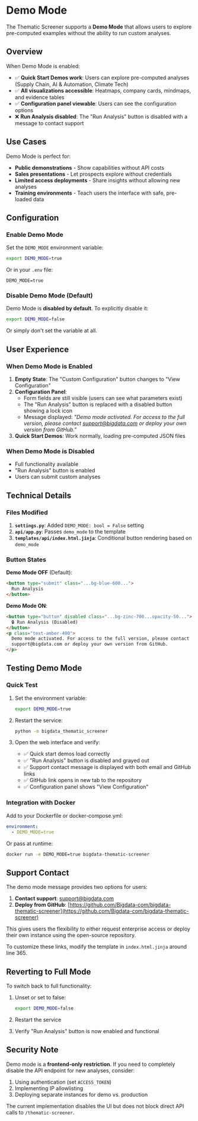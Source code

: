 # Demo Mode

The Thematic Screener supports a **Demo Mode** that allows users to explore pre-computed examples without the ability to run custom analyses.

## Overview

When Demo Mode is enabled:
- ✅ **Quick Start Demos work**: Users can explore pre-computed analyses (Supply Chain, AI & Automation, Climate Tech)
- ✅ **All visualizations accessible**: Heatmaps, company cards, mindmaps, and evidence tables
- ✅ **Configuration panel viewable**: Users can see the configuration options
- ❌ **Run Analysis disabled**: The "Run Analysis" button is disabled with a message to contact support

## Use Cases

Demo Mode is perfect for:
- **Public demonstrations** - Show capabilities without API costs
- **Sales presentations** - Let prospects explore without credentials
- **Limited access deployments** - Share insights without allowing new analyses
- **Training environments** - Teach users the interface with safe, pre-loaded data

## Configuration

### Enable Demo Mode

Set the `DEMO_MODE` environment variable:

```bash
export DEMO_MODE=true
```

Or in your `.env` file:
```
DEMO_MODE=true
```

### Disable Demo Mode (Default)

Demo Mode is **disabled by default**. To explicitly disable it:

```bash
export DEMO_MODE=false
```

Or simply don't set the variable at all.

## User Experience

### When Demo Mode is Enabled

1. **Empty State**: The "Custom Configuration" button changes to "View Configuration"
2. **Configuration Panel**: 
   - Form fields are still visible (users can see what parameters exist)
   - The "Run Analysis" button is replaced with a disabled button showing a lock icon
   - Message displayed: *"Demo mode activated. For access to the full version, please contact support@bigdata.com or deploy your own version from GitHub."*
3. **Quick Start Demos**: Work normally, loading pre-computed JSON files

### When Demo Mode is Disabled

- Full functionality available
- "Run Analysis" button is enabled
- Users can submit custom analyses

## Technical Details

### Files Modified

1. **`settings.py`**: Added `DEMO_MODE: bool = False` setting
2. **`api/app.py`**: Passes `demo_mode` to the template
3. **`templates/api/index.html.jinja`**: Conditional button rendering based on `demo_mode`

### Button States

**Demo Mode OFF** (Default):
```html
<button type="submit" class="...bg-blue-600...">
  Run Analysis
</button>
```

**Demo Mode ON**:
```html
<button type="button" disabled class="...bg-zinc-700...opacity-50...">
  🔒 Run Analysis (Disabled)
</button>
<p class="text-amber-400">
  Demo mode activated. For access to the full version, please contact 
  support@bigdata.com or deploy your own version from GitHub.
</p>
```

## Testing Demo Mode

### Quick Test

1. Set the environment variable:
   ```bash
   export DEMO_MODE=true
   ```

2. Restart the service:
   ```bash
   python -m bigdata_thematic_screener
   ```

3. Open the web interface and verify:
   - ✅ Quick start demos load correctly
   - ✅ "Run Analysis" button is disabled and grayed out
   - ✅ Support contact message is displayed with both email and GitHub links
   - ✅ GitHub link opens in new tab to the repository
   - ✅ Configuration panel shows "View Configuration"

### Integration with Docker

Add to your Dockerfile or docker-compose.yml:

```yaml
environment:
  - DEMO_MODE=true
```

Or pass at runtime:
```bash
docker run -e DEMO_MODE=true bigdata-thematic-screener
```

## Support Contact

The demo mode message provides two options for users:

1. **Contact support**: [support@bigdata.com](mailto:support@bigdata.com)
2. **Deploy from GitHub**: [https://github.com/Bigdata-com/bigdata-thematic-screener](https://github.com/Bigdata-com/bigdata-thematic-screener)

This gives users the flexibility to either request enterprise access or deploy their own instance using the open-source repository.

To customize these links, modify the template in `index.html.jinja` around line 365.

## Reverting to Full Mode

To switch back to full functionality:

1. Unset or set to false:
   ```bash
   export DEMO_MODE=false
   ```
   
2. Restart the service

3. Verify "Run Analysis" button is now enabled and functional

## Security Note

Demo mode is a **frontend-only restriction**. If you need to completely disable the API endpoint for new analyses, consider:

1. Using authentication (set `ACCESS_TOKEN`)
2. Implementing IP allowlisting
3. Deploying separate instances for demo vs. production

The current implementation disables the UI but does not block direct API calls to `/thematic-screener`.

